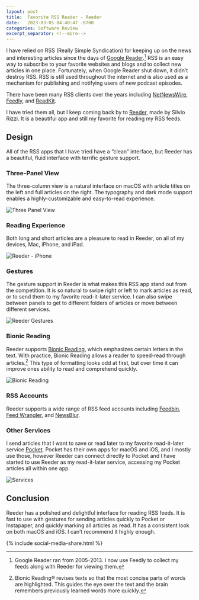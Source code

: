```yaml
---
layout: post
title:  Favorite RSS Reader - Reeder
date:   2023-03-05 04:40:47 -0700
categories: Software Review
excerpt_separator: <!--more-->
---
```


I have relied on RSS (Really Simple Syndication) for keeping up on the news and interesting articles since the days of [Google Reader][1].[^1] RSS is an easy way to subscribe to your favorite websites and blogs and to collect new articles in one place. <!--more--> Fortunately, when Google Reader shut down, it didn’t destroy RSS. RSS is still used throughout the internet and is also used as a mechanism for publishing and notifying users of new podcast episodes. 

There have been many RSS clients over the years including [NetNewsWire][2], [Feedly][3], and [ReadKit][4]. 

I have tried them all, but I keep coming back by to [Reeder][5], made by Silvio Rizzi. It is a beautiful app and still my favorite for reading my RSS feeds. 

## Design

All of the RSS apps that I have tried have a “clean” interface, but Reeder has a beautiful, fluid interface with terrific gesture support. 

### Three-Panel View
The three-column view is a natural interface on macOS with article titles on the left and full articles on the right. The typography and dark mode support enables a highly-customizable and easy-to-read experience. 

![Three Panel View][image-1]

### Reading Experience
Both long and short articles are a pleasure to read in Reeder, on all of my devices, Mac, iPhone, and iPad. 

![Reeder - iPhone][image-2]

### Gestures
The gesture support in Reeder is what makes this RSS app stand out from the competition. It is so natural to swipe right or left to mark articles as read, or to send them to my favorite read-it-later service. I can also swipe between panels to get to different folders of articles or move between different services. 

![Reeder Gestures][image-3]

### Bionic Reading
Reeder supports [Bionic Reading][6], which emphasizes certain letters in the text. With practice, Bionic Reading allows a reader to speed-read through articles.[^2] This type of formatting looks odd at first, but over time it can improve ones ability to read and comprehend quickly. 

![Bionic Reading][image-4]

### RSS Accounts
Reeder supports a wide range of RSS feed accounts including [Feedbin][7], [Feed Wrangler][8], and [NewsBlur][9]. 

### Other Services
I send articles that I want to save or read later to my favorite read-it-later service [Pocket][10]. Pocket has their own apps for macOS and iOS, and I mostly use those, however Reeder can connect directly to Pocket and I have started to use Reeder as my read-it-later service, accessing my Pocket articles all within one app. 

![Services][image-5]

## Conclusion
Reeder has a polished and delightful interface for reading RSS feeds. It is fast to use with gestures for sending articles quickly to Pocket or Instapaper, and quickly marking all articles as read. It has a consistent look on both macOS and iOS. I can’t recommend it highly enough. 

{% include social-media-share.html %}

[^1]:   Google Reader ran from 2005-2013. I now use Feedly to collect my feeds along with Reeder for viewing them. 

[^2]:   Bionic Reading® revises texts so that the most concise parts of words are highlighted. This guides the eye over the text and the brain remembers previously learned words more quickly.

[1]:    https://en.wikipedia.org/wiki/GoogleReader
[2]:    https://netnewswire.com
[3]:    https://feedly.com
[4]:    https://readkit.app
[5]:    https://reederapp.com
[6]:    https://bionic-reading.com
[7]:    https://feedbin.com
[8]:    https://feedwrangler.net/welcome.html
[9]:    https://newsblur.com
[10]:   https://getpocket.com/en/

[image-1]: /assets/reeder-three-panel-view.png
[image-2]: /assets/reeder-iphone-view.jpg
[image-3]: /assets/reeder-gestures.png
[image-4]: /assets/reeder-bionic.jpg
[image-5]: /assets/reeder-services.png

<script src="https://giscus.app/client.js"
        data-repo="adamsappletech/adamsappletech.github.io"
        data-repo-id="R_kgDOK5uboQ"
        data-category="General"
        data-category-id="DIC_kwDOK5uboc4CbzPX"
        data-mapping="pathname"
        data-strict="0"
        data-reactions-enabled="1"
        data-emit-metadata="0"
        data-input-position="bottom"
        data-theme="preferred_color_scheme"
        data-lang="en"
        crossorigin="anonymous"
        async>
</script>